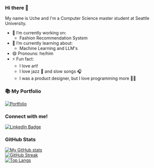 ### Hi there 👋

My name is Uche and I'm a Computer Science master student at Seattle University.

- 🔭 I’m currently working on:
  - Fashion Recommendation System
- 🌱 I’m currently learning about:
  - Machine Learning and LLM's
- 😄 Pronouns: he/him
- ⚡ Fun fact:
  - I love art!
  - I love jazz 🎺 and slow songs 🎧
  - I was a product designer, but I love programming more 💪🏾
 
### 📚 My Portfolio

[![Portfolio](https://img.shields.io/badge/-Portfolio-green?style=for-the-badge&)](https://github.com/WilliamNwoke/github-portfolio/blob/main/README.md)

### Connect with me!
<div>
  <div>
    <a href="https://www.linkedin.com/in/uwn/">
      <img alt="LinkedIn Badge" src="https://img.shields.io/badge/LinkedIn-0e76a8?style=for-the-badge&logo=linkedin&logoColor=white" />
    </a>
  </div>
</div>
<div>

### GitHub Stats
[![My GitHub stats](https://github-readme-stats.vercel.app/api?username=WIlliamNwoke&count_private=true&show_icons=true)](https://github.com/anuraghazra/github-readme-stats)\
[![GitHub Streak](http://github-readme-streak-stats.herokuapp.com?user=WIlliamNwoke)](https://git.io/streak-stats)\
[![Top Langs](https://github-readme-stats.vercel.app/api/top-langs/?username=WIlliamNwoke&layout=compact&langs_count=10&exclude_repo=WIlliamNwoke&hide=JavaScript,SCSS,CSS,HTML,Batchfile,Shell,Makefile,Lex,PHP,ASP,Mathematica,TSQL,PLpgSQL)](https://github.com/anuraghazra/github-readme-stats)

